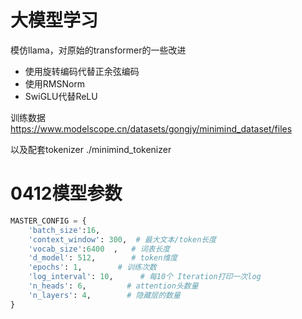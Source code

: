 # 大模型学习

模仿llama，对原始的transformer的一些改进
- 使用旋转编码代替正余弦编码
- 使用RMSNorm
- SwiGLU代替ReLU

训练数据
https://www.modelscope.cn/datasets/gongjy/minimind_dataset/files


以及配套tokenizer
./minimind_tokenizer




# 0412模型参数
```python
MASTER_CONFIG = {
    'batch_size':16,
    'context_window': 300,  # 最大文本/token长度
    'vocab_size':6400  ,   # 词表长度
    'd_model': 512,        # token维度
    'epochs': 1,        # 训练次数
    'log_interval': 10,      # 每10个 Iteration打印一次log
    'n_heads': 6,         # attention头数量
    'n_layers': 4,        # 隐藏层的数量
}
```
